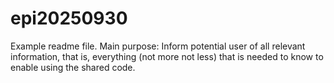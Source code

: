 # epi20250930
Example readme file. Main purpose: Inform potential user of all relevant information, that is, everything (not more not less) that is needed to know to enable using the shared code.
